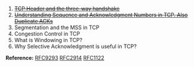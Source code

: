 1. [~~TCP Header and the three-way handshake~~](./tcp-and-the-three-way-handshake.md)
2. [~~Understanding Sequence and Acknowledgment Numbers in TCP. Also Duplicate ACKs~~](./understanding-sequence-and-acknowledgment-numbers.md)
3. Segmentation and the MSS in TCP
4. Congestion Control in TCP
5. What is Windowing in TCP?
6. Why Selective Acknowledgment is useful in TCP?

**Reference:**
[RFC9293](https://datatracker.ietf.org/doc/html/rfc9293)
[RFC2914](https://datatracker.ietf.org/doc/html/rfc2914)
[RFC1122](https://datatracker.ietf.org/doc/html/rfc1122#section-3.2.1.3)
